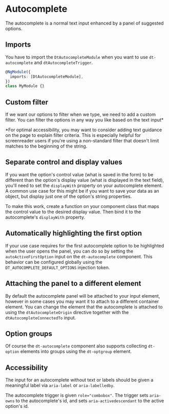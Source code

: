 # Autocomplete

The autocomplete is a normal text input enhanced by a panel of suggested
options.

<ba-live-example name="DtExampleDefaultAutocomplete"></ba-live-example>

## Imports

You have to import the `DtAutocompleteModule` when you want to use
`dt-autocomplete` and `dtAutocompleteTrigger`.

```typescript
@NgModule({
  imports: [DtAutocompleteModule],
})
class MyModule {}
```

## Custom filter

If we want our options to filter when we type, we need to add a custom filter.
You can filter the options in any way you like based on the text input\*

\*For optimal accessibility, you may want to consider adding text guidance on
the page to explain filter criteria. This is especially helpful for screenreader
users if you're using a non-standard filter that doesn't limit matches to the
beginning of the string.

<ba-live-example name="DtExampleAutocompleteCustomFilter"></ba-live-example>

## Separate control and display values

If you want the option's control value (what is saved in the form) to be
different than the option's display value (what is displayed in the text field),
you'll need to set the `displayWith` property on your autocomplete element. A
common use case for this might be if you want to save your data as an object,
but display just one of the option's string properties.

To make this work, create a function on your component class that maps the
control value to the desired display value. Then bind it to the autocomplete's
`displayWith` property.

<ba-live-example name="DtExampleAutocompleteControlValues"></ba-live-example>

## Automatically highlighting the first option

If your use case requires for the first autocomplete option to be highlighted
when the user opens the panel, you can do so by setting the
`autoActiveFirstOption` input on the `dt-autocomplete` component. This behavior
can be configured globally using the `DT_AUTOCOMPLETE_DEFAULT_OPTIONS` injection
token.

<ba-live-example name="DtExampleAutocompleteHighlightFirstOption"></ba-live-example>

## Attaching the panel to a different element

By default the autocomplete panel will be attached to your input element,
however in some cases you may want it to attach to a different container
element. You can change the element that the autocomplete is attached to using
the `dtAutocompleteOrigin` directive together with the
`dtAutocompleteConnectedTo` input.

<ba-live-example name="DtExampleAutocompleteAttachDifferentElement"></ba-live-example>

## Option groups

Of course the `dt-autocomplete` component also supports collecting `dt-option`
elements into groups using the `dt-optgroup` element.

<ba-live-example name="DtExampleAutocompleteGroups"></ba-live-example>

## Accessibility

The input for an autocomplete without text or labels should be given a
meaningful label via `aria-label` or `aria-labelledby`.

The autocomplete trigger is given `role="combobox"`. The trigger sets
`aria-owns` to the autocomplete's id, and sets `aria-activedescendant` to the
active option's id.
